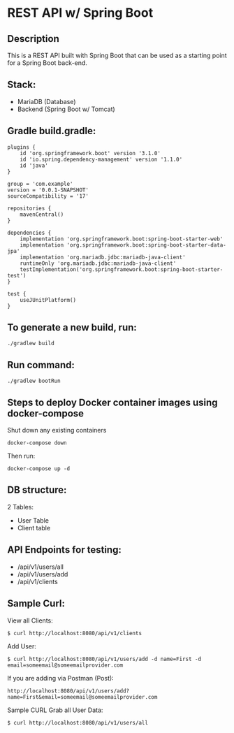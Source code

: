 # REST API w/ Spring Boot

## Description

This is a REST API built with Spring Boot that can be used as a starting point for a Spring Boot back-end.

## Stack:
- MariaDB (Database)
- Backend (Spring Boot w/ Tomcat)

## Gradle build.gradle:
```
plugins {
	id 'org.springframework.boot' version '3.1.0'
	id 'io.spring.dependency-management' version '1.1.0'
	id 'java'
}

group = 'com.example'
version = '0.0.1-SNAPSHOT'
sourceCompatibility = '17'

repositories {
	mavenCentral()
}

dependencies {
	implementation 'org.springframework.boot:spring-boot-starter-web'
	implementation 'org.springframework.boot:spring-boot-starter-data-jpa'
	implementation 'org.mariadb.jdbc:mariadb-java-client'
	runtimeOnly 'org.mariadb.jdbc:mariadb-java-client'
	testImplementation('org.springframework.boot:spring-boot-starter-test')
}

test {
	useJUnitPlatform()
}
```

## To generate a new build, run:
```
./gradlew build
```

## Run command:
```
./gradlew bootRun
```

## Steps to deploy Docker container images using docker-compose
Shut down any existing containers
```
docker-compose down
```
Then run:
```
docker-compose up -d
```


## DB structure: 
2 Tables:
- User Table 
- Client table

## API Endpoints for testing:
- /api/v1/users/all
- /api/v1/users/add 
- /api/v1/clients

## Sample Curl:

View all Clients: 
```
$ curl http://localhost:8080/api/v1/clients
```

Add User:
```
$ curl http://localhost:8080/api/v1/users/add -d name=First -d email=someemail@someemailprovider.com
```

If you are adding via Postman (Post):
```
http://localhost:8080/api/v1/users/add?name=First&email=someemail@someemailprovider.com
```

Sample CURL Grab all User Data:
```
$ curl http://localhost:8080/api/v1/users/all
```


